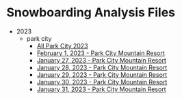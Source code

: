 
# Snowboarding Analysis Files

  - 2023
    - park city
        - [All Park City 2023](2023/park%20city/all_park_city.html)
        - [February 1, 2023 - Park City Mountain Resort](2023/park%20city/February%201%2C%202023%20-%20Park%20City%20Mountain%20Resort.html)
        - [January 27, 2023 - Park City Mountain Resort](2023/park%20city/January%2027%2C%202023%20-%20Park%20City%20Mountain%20Resort.html)
        - [January 28, 2023 - Park City Mountain Resort](2023/park%20city/January%2028%2C%202023%20-%20Park%20City%20Mountain%20Resort.html)
        - [January 29, 2023 - Park City Mountain Resort](2023/park%20city/January%2029%2C%202023%20-%20Park%20City%20Mountain%20Resort.html)
        - [January 30, 2023 - Park City Mountain Resort](2023/park%20city/January%2030%2C%202023%20-%20Park%20City%20Mountain%20Resort.html)
        - [January 31, 2023 - Park City Mountain Resort](2023/park%20city/January%2031%2C%202023%20-%20Park%20City%20Mountain%20Resort.html)
